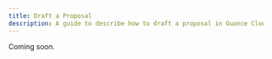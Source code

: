 ```yaml
---
title: Draft a Proposal
description: A guide to describe how to draft a proposal in Guance Cloud.
---
```


Coming soon.
